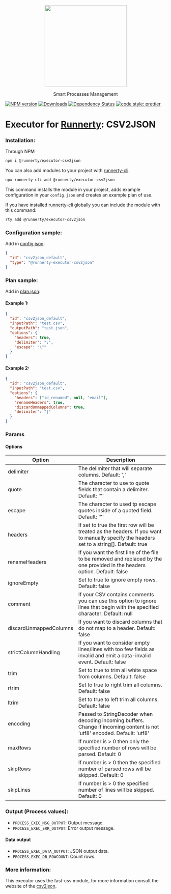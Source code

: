 <p align="center">
  <a href="http://runnerty.io">
    <img height="257" src="https://runnerty.io/assets/header/logo-stroked.png">
  </a>
  <p align="center">Smart Processes Management</p>
</p>

[![NPM version][npm-image]][npm-url] [![Downloads][downloads-image]][npm-url] [![Dependency Status][david-badge]][david-badge-url]
<a href="#badge">
<img alt="code style: prettier" src="https://img.shields.io/badge/code_style-prettier-ff69b4.svg">
</a>

# Executor for [Runnerty]: CSV2JSON

### Installation:

Through NPM

```bash
npm i @runnerty/executor-csv2json
```

You can also add modules to your project with [runnerty-cli]

```bash
npx runnerty-cli add @runnerty/executor-csv2json
```

This command installs the module in your project, adds example configuration in your `config.json` and creates an example plan of use.

If you have installed [runnerty-cli] globally you can include the module with this command:

```bash
rty add @runnerty/executor-csv2json
```

### Configuration sample:

Add in [config.json]:

```json
{
  "id": "csv2json_default",
  "type": "@runnerty-executor-csv2json"
}
```

### Plan sample:

Add in [plan.json]:

#### Example 1:

```json
{
  "id": "csv2json_default",
  "inputPath": "test.csv",
  "outputPath": "test.json",
  "options": {
    "headers": true,
    "delimiter": ";",
    "escape": "\""
  }
}
```

#### Example 2:

```json
{
  "id": "csv2json_default",
  "inputPath": "test.csv",
  "options": {
    "headers": ["id_renamed", null, "email"],
    "renameHeaders": true,
    "discardUnmappedColumns": true,
    "delimiter": "|"
  }
}
```

### Params

#### Options

| Option                 | Description                                                                                                                               |
| ---------------------- | ----------------------------------------------------------------------------------------------------------------------------------------- |
| delimiter              | The delimiter that will separate columns. Default: ','                                                                                    |
| quote                  | The character to use to quote fields that contain a delimiter. Default: '"'                                                               |
| escape                 | The character to used tp escape quotes inside of a quoted field. Default: '"'                                                             |
| headers                | If set to true the first row will be treated as the headers. If you want to manually specify the headers set to a string[]. Default: true |
| renameHeaders          | If you want the first line of the file to be removed and replaced by the one provided in the headers option. Default: false               |
| ignoreEmpty            | Set to true to ignore empty rows. Default: false                                                                                          |
| comment                | If your CSV contains comments you can use this option to ignore lines that begin with the specified character. Default: null              |
| discardUnmappedColumns | If you want to discard columns that do not map to a header. Default: false                                                                |
| strictColumnHandling   | If you want to consider empty lines/lines with too few fields as invalid and emit a data-invalid event. Default: false                    |
| trim                   | Set to true to trim all white space from columns. Default: false                                                                          |
| rtrim                  | Set to true to right trim all columns. Default: false                                                                                     |
| ltrim                  | Set to true to left trim all columns. Default: false                                                                                      |
| encoding               | Passed to StringDecoder when decoding incoming buffers. Change if incoming content is not 'utf8' encoded. Default: 'utf8'                 |
| maxRows                | If number is > 0 then only the specified number of rows will be parsed. Default: 0                                                        |
| skipRows               | If number is > 0 then the specified number of parsed rows will be skipped. Default: 0                                                     |
| skipLines              | If number is > 0 the specified number of lines will be skipped. Default: 0                                                                |

### Output (Process values):

- `PROCESS_EXEC_MSG_OUTPUT`: Output message.
- `PROCESS_EXEC_ERR_OUTPUT`: Error output message.

#### Data output

- `PROCESS_EXEC_DATA_OUTPUT`: JSON output data.
- `PROCESS_EXEC_DB_ROWCOUNT`: Count rows.

### More information:

This executor uses the fast-csv module, for more information consult the website of the [csv2json].

[runnerty]: http://www.runnerty.io
[downloads-image]: https://img.shields.io/npm/dm/@runnerty/executor-csv2json.svg
[npm-url]: https://www.npmjs.com/package/@runnerty/executor-csv2json
[npm-image]: https://img.shields.io/npm/v/@runnerty/executor-csv2json.svg
[david-badge]: https://david-dm.org/runnerty/executor-csv2json.svg
[david-badge-url]: https://david-dm.org/runnerty/executor-csv2json
[config.json]: http://docs.runnerty.io/config/
[plan.json]: http://docs.runnerty.io/plan/
[runnerty-cli]: https://www.npmjs.com/package/runnerty-cli
[csv2json]: https://github.com/C2FO/fast-csv
